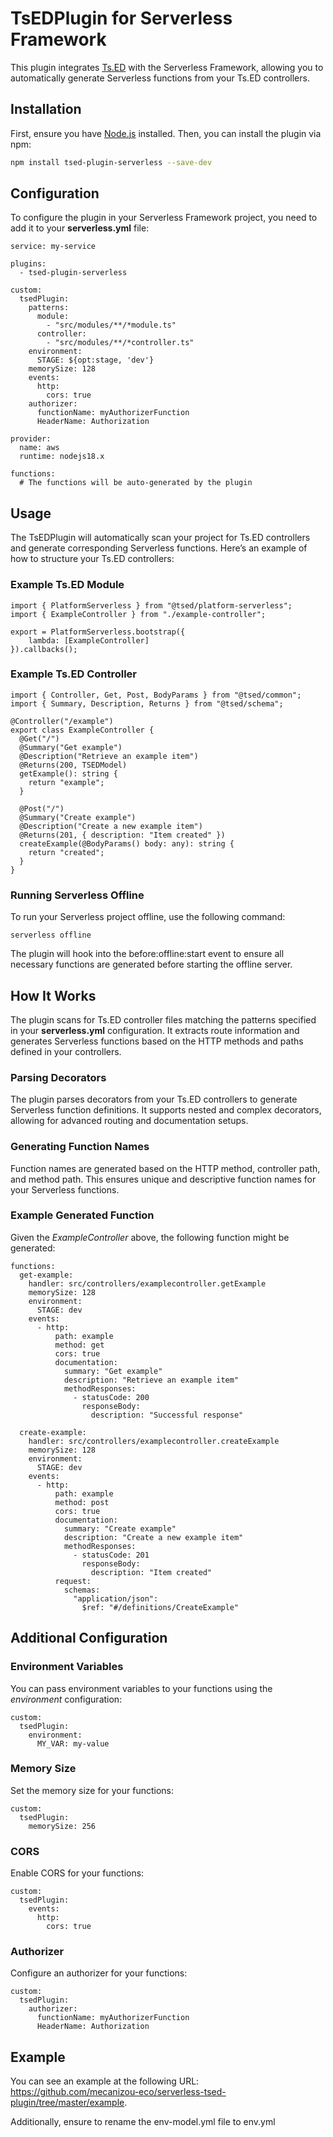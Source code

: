 # TsEDPlugin for Serverless Framework

This plugin integrates [Ts.ED](https://tsed.io/) with the Serverless Framework, allowing you to automatically generate Serverless functions from your Ts.ED controllers.

## Installation

First, ensure you have [Node.js](https://nodejs.org/) installed. Then, you can install the plugin via npm:

```sh
npm install tsed-plugin-serverless --save-dev
```

## Configuration

To configure the plugin in your Serverless Framework project, you need to add it to your **serverless.yml** file:

```
service: my-service

plugins:
  - tsed-plugin-serverless

custom:
  tsedPlugin:
    patterns:
      module: 
        - "src/modules/**/*module.ts"
      controller: 
        - "src/modules/**/*controller.ts"
    environment:
      STAGE: ${opt:stage, 'dev'}
    memorySize: 128
    events:
      http:
        cors: true
    authorizer:
      functionName: myAuthorizerFunction
      HeaderName: Authorization

provider:
  name: aws
  runtime: nodejs18.x

functions:
  # The functions will be auto-generated by the plugin
```

## Usage

The TsEDPlugin will automatically scan your project for Ts.ED controllers and generate corresponding Serverless functions. Here’s an example of how to structure your Ts.ED controllers:

### Example Ts.ED Module

```
import { PlatformServerless } from "@tsed/platform-serverless";
import { ExampleController } from "./example-controller";

export = PlatformServerless.bootstrap({
	lambda: [ExampleController]
}).callbacks();
```

### Example Ts.ED Controller

```
import { Controller, Get, Post, BodyParams } from "@tsed/common";
import { Summary, Description, Returns } from "@tsed/schema";

@Controller("/example")
export class ExampleController {
  @Get("/")
  @Summary("Get example")
  @Description("Retrieve an example item")
  @Returns(200, TSEDModel)
  getExample(): string {
    return "example";
  }

  @Post("/")
  @Summary("Create example")
  @Description("Create a new example item")
  @Returns(201, { description: "Item created" })
  createExample(@BodyParams() body: any): string {
    return "created";
  }
}
```

### Running Serverless Offline

To run your Serverless project offline, use the following command:

`serverless offline`

The plugin will hook into the before:offline:start event to ensure all necessary functions are generated before starting the offline server.

## How It Works

The plugin scans for Ts.ED controller files matching the patterns specified in your **serverless.yml** configuration. It extracts route information and generates Serverless functions based on the HTTP methods and paths defined in your controllers.

### Parsing Decorators

The plugin parses decorators from your Ts.ED controllers to generate Serverless function definitions. It supports nested and complex decorators, allowing for advanced routing and documentation setups.

### Generating Function Names

Function names are generated based on the HTTP method, controller path, and method path. This ensures unique and descriptive function names for your Serverless functions.

### Example Generated Function

Given the *ExampleController* above, the following function might be generated:

```
functions:
  get-example:
    handler: src/controllers/examplecontroller.getExample
    memorySize: 128
    environment:
      STAGE: dev
    events:
      - http:
          path: example
          method: get
          cors: true
          documentation:
            summary: "Get example"
            description: "Retrieve an example item"
            methodResponses:
              - statusCode: 200
                responseBody:
                  description: "Successful response"

  create-example:
    handler: src/controllers/examplecontroller.createExample
    memorySize: 128
    environment:
      STAGE: dev
    events:
      - http:
          path: example
          method: post
          cors: true
          documentation:
            summary: "Create example"
            description: "Create a new example item"
            methodResponses:
              - statusCode: 201
                responseBody:
                  description: "Item created"
          request:
            schemas:
              "application/json": 
                $ref: "#/definitions/CreateExample"
```

## Additional Configuration

### Environment Variables

You can pass environment variables to your functions using the *environment* configuration:

```
custom:
  tsedPlugin:
    environment:
      MY_VAR: my-value
```

### Memory Size

Set the memory size for your functions:

```
custom:
  tsedPlugin:
    memorySize: 256
```

### CORS

Enable CORS for your functions:

```
custom:
  tsedPlugin:
    events:
      http:
        cors: true
```

### Authorizer

Configure an authorizer for your functions:

```
custom:
  tsedPlugin:
    authorizer:
      functionName: myAuthorizerFunction
      HeaderName: Authorization
```

## Example

You can see an example at the following URL: https://github.com/mecanizou-eco/serverless-tsed-plugin/tree/master/example.

Additionally, ensure to rename the env-model.yml file to env.yml

